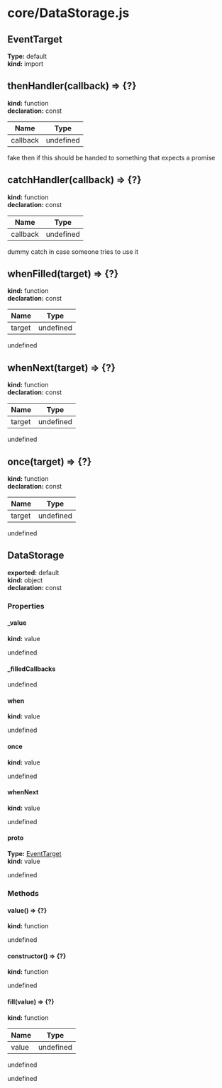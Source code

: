 # core/DataStorage.js  
  
## EventTarget                  
  
**Type:** default                  
**kind:** import                  
  
  
## thenHandler(callback) => {?}                
  
**kind:** function                
**declaration:** const                
  
| Name | Type |                  
|------|------|                  
| callback | undefined |                
  
fake then if this should be handed to something that expects a promise            
## catchHandler(callback) => {?}              
  
**kind:** function              
**declaration:** const              
  
| Name | Type |                
|------|------|                
| callback | undefined |              
  
dummy catch in case someone tries to use it          
## whenFilled(target) => {?}            
  
**kind:** function            
**declaration:** const            
  
| Name | Type |              
|------|------|              
| target | undefined |            
  
undefined        
## whenNext(target) => {?}          
  
**kind:** function          
**declaration:** const          
  
| Name | Type |            
|------|------|            
| target | undefined |          
  
undefined      
## once(target) => {?}        
  
**kind:** function        
**declaration:** const        
  
| Name | Type |          
|------|------|          
| target | undefined |        
  
undefined    
## DataStorage      
  
**exported:** default      
**kind:** object      
**declaration:** const      
### Properties      
  
#### _value        
  
**kind:** value        
  
undefined      
#### _filledCallbacks        
  
  
undefined      
#### when        
  
**kind:** value        
  
undefined      
#### once        
  
**kind:** value        
  
undefined      
#### whenNext        
  
**kind:** value        
  
undefined      
#### __proto__        
  
**Type:** [EventTarget](core/EventTarget.js#EventTarget)        
**kind:** value        
  
undefined      
### Methods      
  
#### value() => {?}        
  
**kind:** function        
  
undefined      
  
#### constructor() => {?}        
  
**kind:** function        
  
undefined      
  
#### fill(value) => {?}        
  
**kind:** function        
  
| Name | Type |          
|------|------|          
| value | undefined |        
  
undefined      
  
undefined
